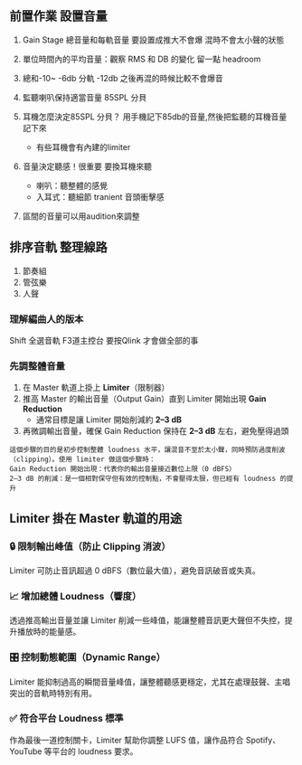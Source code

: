 
## 前置作業 設置音量

1. Gain Stage 總音量和每軌音量 要設置成推大不會爆 混時不會太小聲的狀態

2. 單位時間內的平均音量：觀察 RMS 和 DB 的變化 留一點 headroom

3. 總和-10~ -6db 分軌 -12db 之後再混的時候比較不會爆音

4. 監聽喇叭保持適當音量 85SPL 分貝

5. 耳機怎麼決定85SPL 分貝？ 用手機記下85db的音量,然後把監聽的耳機音量記下來
    - 有些耳機會有內建的limiter

6. 音量決定聽感！很重要 要換耳機來聽
   - 喇叭：聽整體的感覺
   - 入耳式：聽細節 tranient 音頭衝擊感

7. 區間的音量可以用audition來調整

## 排序音軌 整理線路

1. 節奏組
2. 管弦樂
3. 人聲

### 理解編曲人的版本

Shift 全選音軌 F3道主控台 要按Qlink 才會做全部的事

### 先調整體音量

1. 在 Master 軌道上掛上 **Limiter**（限制器）
2. 推高 Master 的輸出音量（Output Gain）直到 Limiter 開始出現 **Gain Reduction**
    - 通常目標是讓 Limiter 開始削減約 **2–3 dB**
3. 再微調輸出音量，確保 Gain Reduction 保持在 **2–3 dB** 左右，避免壓得過頭

```
這個步驟的目的是初步控制整體 loudness 水平，讓混音不至於太小聲，同時預防過度削波（clipping）。使用 limiter 做這個步驟時：
Gain Reduction 開始出現：代表你的輸出音量接近數位上限（0 dBFS）
2–3 dB 的削減：是一個相對保守但有效的控制點，不會壓得太狠，但已經有 loudness 的提升
```

## Limiter 掛在 Master 軌道的用途
### 🔒 限制輸出峰值（防止 Clipping 消波）
Limiter 可防止音訊超過 0 dBFS（數位最大值），避免音訊破音或失真。

### 📈 增加總體 Loudness（響度）
透過推高輸出音量並讓 Limiter 削減一些峰值，能讓整體音訊更大聲但不失控，提升播放時的能量感。

### 🎛️ 控制動態範圍（Dynamic Range）
Limiter 能抑制過高的瞬間音量峰值，讓整體聽感更穩定，尤其在處理鼓聲、主唱突出的音軌時特別有用。

### ✅ 符合平台 Loudness 標準
作為最後一道控制關卡，Limiter 幫助你調整 LUFS 值，讓作品符合 Spotify、YouTube 等平台的 loudness 要求。

